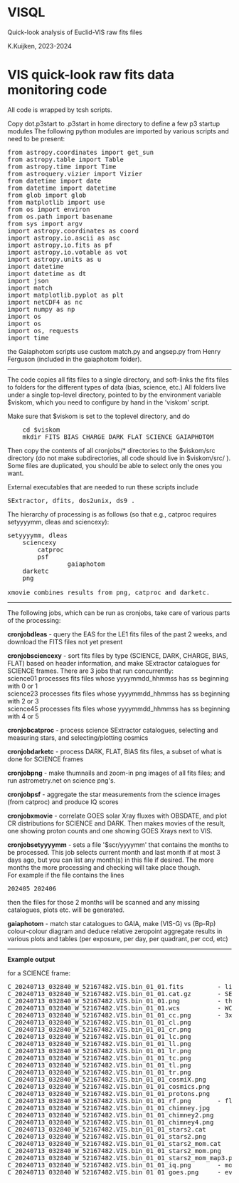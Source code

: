 # VISQL

Quick-look analysis of Euclid-VIS raw fits files

K.Kuijken, 2023-2024


VIS quick-look raw fits data monitoring code
============================================

All code is wrapped by tcsh scripts.

Copy dot.p3start to .p3start in home directory to define a few p3 startup modules
The following python modules are imported by various scripts and need to be present:

<pre>
from astropy.coordinates import get_sun
from astropy.table import Table
from astropy.time import Time
from astroquery.vizier import Vizier
from datetime import date
from datetime import datetime
from glob import glob
from matplotlib import use
from os import environ
from os.path import basename
from sys import argv
import astropy.coordinates as coord
import astropy.io.ascii as asc
import astropy.io.fits as pf
import astropy.io.votable as vot
import astropy.units as u
import datetime
import datetime as dt
import json
import match
import matplotlib.pyplot as plt
import netCDF4 as nc
import numpy as np
import os
import os 
import os, requests
import time
</pre>

the Gaiaphotom scripts use custom match.py and angsep.py from Henry Ferguson (included in the gaiaphotom folder).

---------

The code copies all fits files to a single directory, and soft-links the fits files to folders for the different types of data (bias, science, etc.)
All folders live under a single top-level directory, pointed to by the environment variable $viskom, which you need to configure by hand in the 'viskom' script.

Make sure that $viskom is set to the toplevel directory, and do
<pre>
	cd $viskom
	mkdir FITS BIAS CHARGE DARK FLAT SCIENCE GAIAPHOTOM
</pre>

Then copy the contents of all cronjobs/* directories to the $viskom/src directory (do not make subdirectories, all code should live in $viskom/src/ ). 
Some files are duplicated, you should be able to select only the ones you want.

External executables that are needed to run these scripts include
<pre>
SExtractor, dfits, dos2unix, ds9 .
</pre>


The hierarchy of processing is as follows (so that e.g., catproc requires setyyyymm, dleas and sciencexy):

<pre>
setyyyymm, dleas
    sciencexy
        catproc
	    psf
                gaiaphotom
    darketc
    png

xmovie combines results from png, catproc and darketc.
</pre>
---------

The following jobs, which can be run as cronjobs, take care of various parts of the processing:

**cronjobdleas** -
     query the EAS for the LE1 fits files of the past 2 weeks, and download the FITS files not yet present

**cronjobsciencexy** -
     sort fits files by type (SCIENCE, DARK, CHARGE, BIAS, FLAT) based on header information,
     and make SExtractor catalogues for SCIENCE frames. There are 3 jobs that run concurrently:<br>
     science01 processes fits files whose yyyymmdd_hhmmss has ss beginning with 0 or 1 <br>
     science23 processes fits files whose yyyymmdd_hhmmss has ss beginning with 2 or 3 <br>
     science45 processes fits files whose yyyymmdd_hhmmss has ss beginning with 4 or 5 <br>

**cronjobcatproc** -
     process science SExtractor catalogues, selecting and measuring stars, and selecting/plotting cosmics

**cronjobdarketc** -
     process DARK, FLAT, BIAS fits files, a subset of what is done for SCIENCE frames

**cronjobpng** -
     make thumnails and zoom-in png images of all fits files; and run astrometry.net on science png's.

**cronjobpsf** -
     aggregate the star measurements from the science images (from catproc) and produce IQ scores

**cronjobxmovie** -
     correlate GOES solar Xray fluxes with OBSDATE, and plot CR distributions for SCIENCE and DARK.
     Then makes movies of the result, one showing proton counts and one showing GOES Xrays next to VIS.

**cronjobsetyyyymm** -
     sets a file '$scr/yyyymm' that contains the months to be processed.
     This job selects current month and last month if at most 3 days ago, but you can list any month(s)
     in this file if desired. The more months the more processing and checking will take place though.<br>
     For example if the file contains the lines
     <pre>
     202405
     202406
     </pre>
     then the files for those 2 months will be scanned and any missing catalogues, plots etc. will be generated.

**gaiaphotom** -
     match star catalogues to GAIA, make (VIS-G) vs (Bp-Rp) colour-colour diagram and deduce relative zeropoint
     aggregate results in various plots and tables (per exposure, per day, per quadrant, per ccd, etc)

---------

**Example output**

for a SCIENCE frame:
<pre>
C_20240713_032840_W_52167482.VIS.bin_01_01.fits			- link to fits file
C_20240713_032840_W_52167482.VIS.bin_01_01.cat.gz		- SExtractor catalogue
C_20240713_032840_W_52167482.VIS.bin_01_01.png			- thumbnail image of full mosaic
C_20240713_032840_W_52167482.VIS.bin_01_01.wcs			- WCS for thumbnail from astrometry.net
C_20240713_032840_W_52167482.VIS.bin_01_01_cc.png		- 3x3 grid of full-resolution thumbnails
C_20240713_032840_W_52167482.VIS.bin_01_01_cl.png			[top,center,lower][left,center,right]
C_20240713_032840_W_52167482.VIS.bin_01_01_cr.png
C_20240713_032840_W_52167482.VIS.bin_01_01_lc.png
C_20240713_032840_W_52167482.VIS.bin_01_01_ll.png
C_20240713_032840_W_52167482.VIS.bin_01_01_lr.png
C_20240713_032840_W_52167482.VIS.bin_01_01_tc.png
C_20240713_032840_W_52167482.VIS.bin_01_01_tl.png
C_20240713_032840_W_52167482.VIS.bin_01_01_tr.png
C_20240713_032840_W_52167482.VIS.bin_01_01_cosmiX.png		- image of cosmic ray counts, around ADU for Xrays
C_20240713_032840_W_52167482.VIS.bin_01_01_cosmics.png		- ditto, wider ADU range
C_20240713_032840_W_52167482.VIS.bin_01_01_protons.png		- ditto, only high energies (protons)
C_20240713_032840_W_52167482.VIS.bin_01_01_rf.png		- flux v radius plot (for Xray movie)
C_20240713_032840_W_52167482.VIS.bin_01_01_chimney.jpg		- chimney plot
C_20240713_032840_W_52167482.VIS.bin_01_01_chimney2.png		- chimney plot with star sequende identified
C_20240713_032840_W_52167482.VIS.bin_01_01_chimney4.png		- chimney plot colour coded by ellipticity
C_20240713_032840_W_52167482.VIS.bin_01_01_stars2.cat		- star catalogue (subset of full SExtractor catalogue)
C_20240713_032840_W_52167482.VIS.bin_01_01_stars2.png		- zoomed images of PSF stars across the focal plane
C_20240713_032840_W_52167482.VIS.bin_01_01_stars2_mom.cat	- moment measurements of the stars in the star catalogue
C_20240713_032840_W_52167482.VIS.bin_01_01_stars2_mom.png	- plots of moments vs X and Y
C_20240713_032840_W_52167482.VIS.bin_01_01_stars2_mom_map3.png	- maps of R2, ellipticity, coma, trefoil, median-binned per CCD
C_20240713_032840_W_52167482.VIS.bin_01_01_iq.png		- mosaic image showing thumbnail, chimney, and ellipticity map
C_20240713_032840_W_52167482.VIS.bin_01_01_goes.png		- evolution of GOES X-ray flux in the hours around the exposure
</pre>
